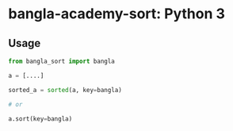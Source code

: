 # bangla-academy-sort: Python 3

## Usage

```python
from bangla_sort import bangla

a = [....]

sorted_a = sorted(a, key=bangla)

# or

a.sort(key=bangla)

```